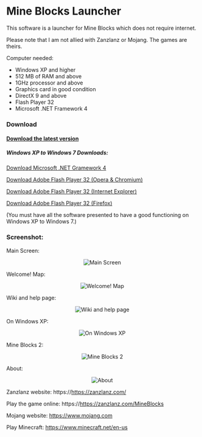 # Mine Blocks Launcher
This software is a launcher for Mine Blocks which does not require internet.

Please note that I am not allied with Zanzlanz or Mojang. The games are theirs.

Computer needed:
- Windows XP and higher
- 512 MB of RAM and above
- 1GHz processor and above
- Graphics card in good condition
- DirectX 9 and above
- Flash Player 32
- Microsoft .NET Framework 4

### Download
#### [Download the latest version](https://etron-59.webself.net/file/si1788581/download/Everything-fi27548739.zip)


##### Windows XP to Windows 7 Downloads:

[Download Microsoft .NET Gramework 4](https://download.microsoft.com/download/9/5/A/95A9616B-7A37-4AF6-BC36-D6EA96C8DAAE/dotNetFx40_Full_x86_x64.exe)

[Download Adobe Flash Player 32 (Opera & Chromium)](https://github.com/LudoLud/MineBlocksLauncher/raw/main/Download/flashplayer32pp_xa_install.exe)

[Download Adobe Flash Player 32 (Internet Explorer)](https://github.com/LudoLud/MineBlocksLauncher/raw/main/Download/flashplayer32ax_xa_install.exe)

[Download Adobe Flash Player 32 (Firefox)](https://github.com/LudoLud/MineBlocksLauncher/raw/main/Download/flashplayer32_xa_install.exe)

(You must have all the software presented to have a good functioning on Windows XP to Windows 7.)

### Screenshot:

Main Screen:
<p align="center">
  <img alt="Main Screen" src="https://etron-59.webself.net/file/si1788581/Mine_Blocks_KvSW5ptvZg-fi27626883x860.png">
</p>

Welcome! Map:
<p align="center">
  <img alt="Welcome! Map" src="https://etron-59.webself.net/file/si1788581/Mine_Blocks_dS4wXO0CNS-fi27626878x619.png">
</p>

Wiki and help page:
<p align="center">
  <img alt="Wiki and help page" src="https://etron-59.webself.net/file/si1788581/Mine_Blocks_INvYtIluA8-fi27626880x619.png">
</p>

On Windows XP:
<p align="center">
  <img alt="On Windows XP" src="https://etron-59.webself.net/file/si1788581/Pct-fi27626899x860.bmp">
</p>

Mine Blocks 2:
<p align="center">
  <img alt="Mine Blocks 2" src="https://etron-59.webself.net/file/si1788581/Mine_Blocks_mzfQdTAiCq-fi27626886x619.png">
</p>

About:
<p align="center">
  <img alt="About" src="https://etron-59.webself.net/file/si1788581/Mine_Blocks_RTxBLokD5j-fi27626888x619.png">
</p>

Zanzlanz website: https://https://zanzlanz.com/

Play the game online: https://https://zanzlanz.com/MineBlocks


Mojang website: https://www.mojang.com

Play Minecraft: https://www.minecraft.net/en-us
